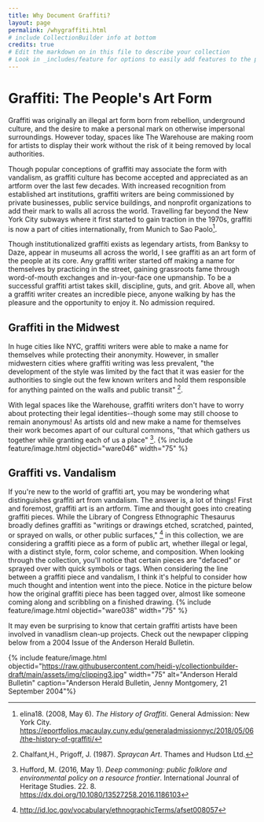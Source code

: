 ```yaml
---
title: Why Document Graffiti? 
layout: page 
permalink: /whygraffiti.html
# include CollectionBuilder info at bottom
credits: true
# Edit the markdown on in this file to describe your collection
# Look in _includes/feature for options to easily add features to the page
---
```

# Graffiti: The People's Art Form  
Graffiti was originally an illegal art form born from rebellion, underground culture, and the desire to make a personal mark on otherwise impersonal surroundings. However today, spaces like The Warehouse are making room for artists to display their work without the risk of it being removed by local authorities.   

Though popular conceptions of graffiti may associate the form with vandalism, as graffiti culture has become accepted and appreciated as an artform over the last few decades. With increased recognition from established art institutions, graffiti writers are being commissioned by private businesses, public service buildings, and nonprofit organizations to add their mark to walls all across the world. Travelling far beyond the New York City subways where it first started to gain traction in the 1970s, graffiti is now a part of cities internationally, from Munich to Sao Paolo[^1].

Though institutionalized graffiti exists as legendary artists, from Banksy to Daze, appear in museums all across the world, I see graffiti as an art form of the people at its core. Any graffiti writer started off making a name for themselves by practicing in the street, gaining grassroots fame through word-of-mouth exchanges and in-your-face one upmanship. To be a successful graffiti artist takes skill, discipline, guts, and grit. Above all, when a graffiti writer creates an incredible piece, anyone walking by has the pleasure and the opportunity to enjoy it. No admission required.   
## Graffiti in the Midwest
In huge cities like NYC, graffiti writers were able to make a name for themselves while protecting their anonymity. However, in smaller midwestern cities where graffiti writing was less prevalent, "the development of the style was limited by the fact that it was easier for the authorities to single out the few known writers and hold them responsible for anything painted on the walls and public transit" [^2]. 

With legal spaces like the Warehouse, graffiti writers don't have to worry about protecting their legal identities--though some may still choose to remain anonymous! As artists old and new make a name for themselves their work becomes apart of our cultural commons, "that which gathers us together while granting each of us a place" [^3].
{% include feature/image.html objectid="ware046" width="75" %}

## Graffiti vs. Vandalism 
If you're new to the world of graffiti art, you may be wondering what distinguishes graffiti art from vandalism. The answer is, a lot of things! First and foremost, graffiti art is an artform. Time and thought goes into creating graffiti pieces. While the Library of Congress Ethnographic Thesaurus broadly defines graffiti as "writings or drawings etched, scratched, painted, or sprayed on walls, or other public surfaces," [^4] in this collection, we are considering a graffiti piece as a form of public art, whether illegal or legal, with a distinct style, form, color scheme, and composition. When looking through the collection, you'll notice that certain pieces are "defaced" or sprayed over with quick symbols or tags. When considering the line between a graffiti piece and vandalism, I think it's helpful to consider how much thought and intention went into the piece. Notice in the picture below how the original graffiti piece has been tagged over, almost like someone coming along and scribbling on a finished drawing. 
{% include feature/image.html objectid="ware038" width="75" %}

It may even be surprising to know that certain graffiti artists have been involved in vanadlism clean-up projects. Check out the newpaper clipping below from a 2004 Issue of the Anderson Herald Bulletin. 

{% include feature/image.html objectid="https://raw.githubusercontent.com/heidi-y/collectionbuilder-draft/main/assets/img/clipping3.jpg" width="75" alt="Anderson Herald Bulletin" caption="Anderson Herald Bulletin, Jenny Montgomery, 21 September 2004"%}





[^1]: elina18. (2008, May 6). *The History of Graffiti*. General Admission: New York City. https://eportfolios.macaulay.cuny.edu/generaladmissionnyc/2018/05/06/the-history-of-graffiti/
[^2]: Chalfant,H., Prigoff, J. (1987). *Spraycan Art*. Thames and Hudson Ltd. 
[^3]: Hufford, M. (2016, May 1). *Deep commoning: public folklore and environmental policy on a resource frontier*. International Jounral of Heritage Studies. 22. 8. https://dx.doi.org/10.1080/13527258.2016.1186103 
[^4]: http://id.loc.gov/vocabulary/ethnographicTerms/afset008057
